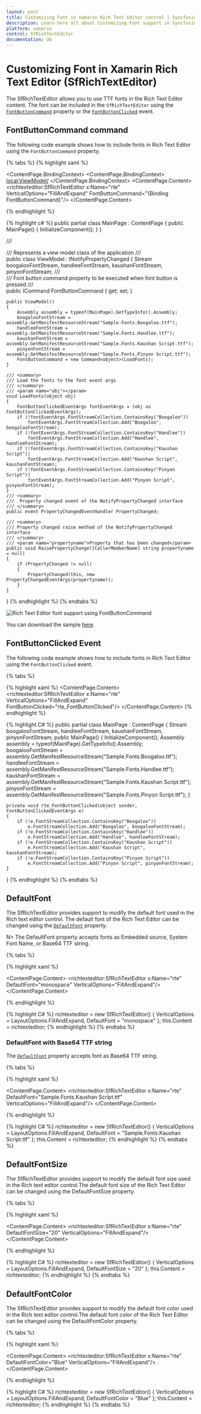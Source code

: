 ```yaml
---
layout: post
title: Customizing Font in Xamarin Rich Text Editor control | Syncfusion
description: Learn here all about Customizing Font support in Syncfusion Xamarin Rich Text Editor (SfRichTextEditor) control and more.
platform: xamarin
control: SfRichTextEditor
documentation: UG
---
```


# Customizing Font in Xamarin Rich Text Editor (SfRichTextEditor)

The SfRichTextEditor allows you to use TTF fonts in the Rich Text Editor content. The font can be included in the `SfRichTextEditor` using the [`FontButtonCommand`](https://help.syncfusion.com/cr/xamarin/Syncfusion.XForms.RichTextEditor.SfRichTextEditor.html#Syncfusion_XForms_RichTextEditor_SfRichTextEditor_FontButtonCommand) property or the [`FontButtonClicked`](https://help.syncfusion.com/cr/xamarin/Syncfusion.XForms.RichTextEditor.SfRichTextEditor.html) event.

## FontButtonCommand command

The following code example shows how to include fonts in Rich Text Editor using the `FontButtonCommand` property.

{% tabs %}
{% highlight xaml %} 

<ContentPage.BindingContext>
<ContentPage.BindingContext>
    <local:ViewModel/>
</ContentPage.BindingContext>
<ContentPage.Content>
    <StackLayout>
        <richtexteditor:SfRichTextEditor x:Name="rte" VerticalOptions="FillAndExpand" FontButtonCommand="{Binding FontButtonCommand}"/>
    </StackLayout>
</ContentPage.Content>

{% endhighlight %}

{% highlight c# %}
public partial class MainPage : ContentPage
{
    public MainPage()
    {
        InitializeComponent();
    }
}

/// <summary>
/// Represents a view model class of the application
/// </summary>
public class ViewModel : INotifyPropertyChanged
{
    Stream boogalooFontStream, handleeFontStream, kaushanFontStream, pinyonFontStream;
    /// <summary>
    /// Font button command property to be executed when font button is pressed
    /// </summary>
    public ICommand FontButtonCommand { get; set; }

    public ViewModel()
    {
        Assembly assembly = typeof(MainPage).GetTypeInfo().Assembly;
        boogalooFontStream = assembly.GetManifestResourceStream("Sample.Fonts.Boogaloo.ttf");
        handleeFontStream = assembly.GetManifestResourceStream("Sample.Fonts.Handlee.ttf");
        kaushanFontStream = assembly.GetManifestResourceStream("Sample.Fonts.Kaushan Script.ttf");
        pinyonFontStream = assembly.GetManifestResourceStream("Sample.Fonts.Pinyon Script.ttf");
        FontButtonCommand = new Command<object>(LoadFonts);
    }

    /// <summary>
    /// Load the fonts to the font event args
    /// </summary>
    /// <param name="obj"></param>
    void LoadFonts(object obj)
    {
        FontButtonClickedEventArgs fontEventArgs = (obj as FontButtonClickedEventArgs);
        if (!fontEventArgs.FontStreamCollection.ContainsKey("Boogaloo"))
            fontEventArgs.FontStreamCollection.Add("Boogaloo", boogalooFontStream);
        if (!fontEventArgs.FontStreamCollection.ContainsKey("Handlee"))
            fontEventArgs.FontStreamCollection.Add("Handlee", handleeFontStream);
        if (!fontEventArgs.FontStreamCollection.ContainsKey("Kaushan Script"))
            fontEventArgs.FontStreamCollection.Add("Kaushan Script", kaushanFontStream);
        if (!fontEventArgs.FontStreamCollection.ContainsKey("Pinyon Script"))
            fontEventArgs.FontStreamCollection.Add("Pinyon Script", pinyonFontStream);
    }
    /// <summary>
    ///  Property changed event of the NotifyPropertyChanged interface
    /// </summary>
    public event PropertyChangedEventHandler PropertyChanged;

    /// <summary>
    /// Property changed raise method of the NotifyPropertyChanged interface
    /// </summary>
    /// <param name="propertyname">Property that has been changed</param>
    public void RaisePropertyChange([CallerMemberName] string propertyname = null)
    {
        if (PropertyChanged != null)
        {
            PropertyChanged(this, new PropertyChangedEventArgs(propertyname));
        }
    }
}
{% endhighlight %}
{% endtabs %}

![Rich Text Editor font support using FontButtonCommand](SfRichTextEditor_Images/Font.png)

You can download the sample [here](https://www.syncfusion.com/downloads/support/directtrac/general/ze/Font_Family-1369712876).

## FontButtonClicked Event

The following code example shows how to include fonts in Rich Text Editor using the `FontButtonClicked` event.

{% tabs %} 

{% highlight xaml %} 
<ContentPage.Content>
    <StackLayout>
        <richtexteditor:SfRichTextEditor x:Name="rte" VerticalOptions="FillAndExpand" FontButtonClicked="rte_FontButtonClicked"/>
    </StackLayout>
</ContentPage.Content>
{% endhighlight %}

{% highlight C# %} 
public partial class MainPage : ContentPage
{
    Stream boogalooFontStream, handleeFontStream, kaushanFontStream, pinyonFontStream;
    public MainPage()
    {
        InitializeComponent();
        Assembly assembly = typeof(MainPage).GetTypeInfo().Assembly;
        boogalooFontStream = assembly.GetManifestResourceStream("Sample.Fonts.Boogaloo.ttf");
        handleeFontStream = assembly.GetManifestResourceStream("Sample.Fonts.Handlee.ttf");
        kaushanFontStream = assembly.GetManifestResourceStream("Sample.Fonts.Kaushan Script.ttf");
        pinyonFontStream = assembly.GetManifestResourceStream("Sample.Fonts.Pinyon Script.ttf");
    }

    private void rte_FontButtonClicked(object sender, FontButtonClickedEventArgs e)
    {
        if (!e.FontStreamCollection.ContainsKey("Boogaloo"))
            e.FontStreamCollection.Add("Boogaloo", boogalooFontStream);
        if (!e.FontStreamCollection.ContainsKey("Handlee"))
            e.FontStreamCollection.Add("Handlee", handleeFontStream);
        if (!e.FontStreamCollection.ContainsKey("Kaushan Script"))
            e.FontStreamCollection.Add("Kaushan Script", kaushanFontStream);
        if (!e.FontStreamCollection.ContainsKey("Pinyon Script"))
            e.FontStreamCollection.Add("Pinyon Script", pinyonFontStream);
    }
}
{% endhighlight %}
{% endtabs %}

## DefaultFont

The SfRichTextEditor provides support to modify the default font used in the Rich text editor control. The default font of the Rich Text Editor can be changed using the [`DefaultFont`](https://help.syncfusion.com/cr/xamarin/Syncfusion.XForms.RichTextEditor.SfRichTextEditor.html#Syncfusion_XForms_RichTextEditor_SfRichTextEditor_DefaultFont) property.

N> The DefaultFont property accepts fonts as Embedded source, System Font Name, or Base64 TTF string.

{% tabs %} 

{% highlight xaml %} 

<ContentPage.Content>
    <StackLayout>
        <richtexteditor:SfRichTextEditor x:Name="rte" DefaultFont="monospace" VerticalOptions="FillAndExpand"/>
    </StackLayout>
</ContentPage.Content>
 
{% endhighlight %}

{% highlight C# %} 
richtexteditor = new SfRichTextEditor()
{
    VerticalOptions = LayoutOptions.FillAndExpand,
    DefaultFont = "monospace"
};
this.Content = richtexteditor;
{% endhighlight %}
{% endtabs %}

### DefaultFont with Base64 TTF string

The [`DefaultFont`](https://help.syncfusion.com/cr/xamarin/Syncfusion.XForms.RichTextEditor.SfRichTextEditor.html#Syncfusion_XForms_RichTextEditor_SfRichTextEditor_DefaultFont) property accepts font
 as Base64 TTF string.

{% tabs %} 

{% highlight xaml %} 

<ContentPage.Content>
    <StackLayout>
        <richtexteditor:SfRichTextEditor x:Name="rte" DefaultFont="Sample.Fonts.Kaushan Script.ttf" VerticalOptions="FillAndExpand"/>
    </StackLayout>
</ContentPage.Content>
 
{% endhighlight %}

{% highlight C# %} 
richtexteditor = new SfRichTextEditor()
{
    VerticalOptions = LayoutOptions.FillAndExpand,
    DefaultFont = "Sample.Fonts.Kaushan Script.ttf"
};
this.Content = richtexteditor;
{% endhighlight %}
{% endtabs %}

## DefaultFontSize

The SfRichTextEditor provides support to modify the default font size used in the Rich text editor control.The default font size of the Rich Text Editor can be changed using the DefaultFontSize property.

{% tabs %} 

{% highlight xaml %} 

<ContentPage.Content>
    <StackLayout>
        <richtexteditor:SfRichTextEditor x:Name="rte" DefaultFontSize="20" VerticalOptions="FillAndExpand"/>
    </StackLayout>
</ContentPage.Content>
 
{% endhighlight %}

{% highlight C# %} 
richtexteditor = new SfRichTextEditor()
{
    VerticalOptions = LayoutOptions.FillAndExpand,
    DefaultFontSize = "20"
};
this.Content = richtexteditor;
{% endhighlight %}
{% endtabs %}

## DefaultFontColor

The SfRichTextEditor provides support to modify the default font color used in the Rich text editor control.The default font color of the Rich Text Editor can be changed using the DefaultFontColor property.

{% tabs %} 

{% highlight xaml %} 

<ContentPage.Content>
    <StackLayout>
        <richtexteditor:SfRichTextEditor x:Name="rte" DefaultFontColor="Blue" VerticalOptions="FillAndExpand"/>
    </StackLayout>
</ContentPage.Content>
 
{% endhighlight %}

{% highlight C# %} 
richtexteditor = new SfRichTextEditor()
{
    VerticalOptions = LayoutOptions.FillAndExpand,
    DefaultFontColor = "Blue"
};
this.Content = richtexteditor;
{% endhighlight %}
{% endtabs %}
